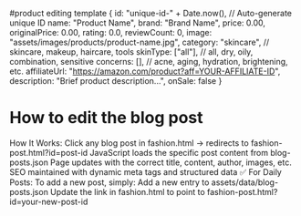 #product editing template
{
id: "unique-id-" + Date.now(), // Auto-generate unique ID
name: "Product Name",
brand: "Brand Name",
price: 0.00,
originalPrice: 0.00,
rating: 0.0,
reviewCount: 0,
image: "assets/images/products/product-name.jpg",
category: "skincare", // skincare, makeup, haircare, tools
skinType: ["all"], // all, dry, oily, combination, sensitive
concerns: [], // acne, aging, hydration, brightening, etc.
affiliateUrl: "https://amazon.com/product?aff=YOUR-AFFILIATE-ID",
description: "Brief product description...",
onSale: false
}

# How to edit the blog post

How It Works:
Click any blog post in fashion.html → redirects to fashion-post.html?id=post-id
JavaScript loads the specific post content from blog-posts.json
Page updates with the correct title, content, author, images, etc.
SEO maintained with dynamic meta tags and structured data
✅ For Daily Posts:
To add a new post, simply:
Add a new entry to assets/data/blog-posts.json
Update the link in fashion.html to point to fashion-post.html?id=your-new-post-id
